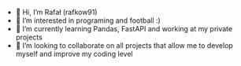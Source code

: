 - 👋 Hi, I’m Rafał (rafkow91)
- 👀 I’m interested in programing and football :)
- 🌱 I’m currently learning Pandas, FastAPI and working at my private projects
- 💞️ I’m looking to collaborate on all projects that allow me to develop myself and improve my coding level

<!---
rafkow91/rafkow91 is a ✨ special ✨ repository because its `README.md` (this file) appears on your GitHub profile.
You can click the Preview link to take a look at your changes.
--->

